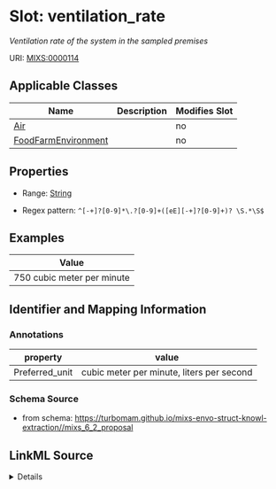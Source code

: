 # Slot: ventilation_rate


_Ventilation rate of the system in the sampled premises_



URI: [MIXS:0000114](https://w3id.org/mixs/0000114)



<!-- no inheritance hierarchy -->




## Applicable Classes

| Name | Description | Modifies Slot |
| --- | --- | --- |
[Air](Air.md) |  |  no  |
[FoodFarmEnvironment](FoodFarmEnvironment.md) |  |  no  |







## Properties

* Range: [String](String.md)

* Regex pattern: `^[-+]?[0-9]*\.?[0-9]+([eE][-+]?[0-9]+)? \S.*\S$`






## Examples

| Value |
| --- |
| 750 cubic meter per minute |

## Identifier and Mapping Information





### Annotations

| property | value |
| --- | --- |
| Preferred_unit | cubic meter per minute, liters per second |



### Schema Source


* from schema: https://turbomam.github.io/mixs-envo-struct-knowl-extraction//mixs_6_2_proposal




## LinkML Source

<details>
```yaml
name: ventilation_rate
annotations:
  Preferred_unit:
    tag: Preferred_unit
    value: cubic meter per minute, liters per second
description: Ventilation rate of the system in the sampled premises
title: ventilation rate
notes:
- rate
examples:
- value: 750 cubic meter per minute
from_schema: https://turbomam.github.io/mixs-envo-struct-knowl-extraction//mixs_6_2_proposal
rank: 1000
slot_uri: MIXS:0000114
multivalued: false
alias: ventilation_rate
domain_of:
- Air
- FoodFarmEnvironment
range: string
required: false
recommended: false
pattern: ^[-+]?[0-9]*\.?[0-9]+([eE][-+]?[0-9]+)? \S.*\S$

```
</details>